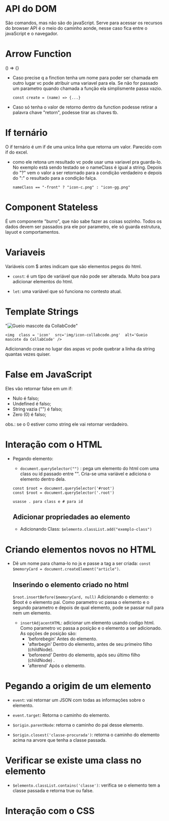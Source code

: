 
# API do DOM

São comandos, mas não são do javaScript.
Serve para acessar os recursos do browser
API é o meio do caminho aonde, nesse caso fica entre o javaScript e o navegador.

# Arrow Function
() => {}

- Caso precise q a finction tenha um nome para poder ser chamada em outro lugar vc pode atribuir uma variavel para ela.
Se não for passado um parametro quando chamada a função ela simplismente passa vazio.

    ```
    const create = (name) => {...}
    ```

- Caso só tenha o valor de retorno dentro da function podesse retirar a palavra chave "retorn", podesse tirar as chaves tb.


# If ternário
O if ternário é um if de uma unica linha que retorna um valor. Parecido com if do excel.

- como ele retona um resultado vc pode usar uma variavel pra guarda-lo.
No exemplo está sendo testado se o nameClass é igual a string. Depois do "?" vem o valor a ser retornado para a condição verdadeiro e depois do ":" o resultado para a condição falça.
    ```
    nameClass == "-front" ? "icon-c.png" : "icon-gg.png"
    ```

# Component Stateless
É um componente "burro", que não sabe fazer as coisas sozinho. Todos os dados devem ser passados pra ele por parametro, ele só guarda estrutura, layuot e comportamentos.

# Variaveis
Variáveis com $ antes indicam que são elementos pegos do html.

- `const`: é um tipo de variável que não pode ser alterada. Muito boa para adicionar elementos do html.

- `let`: uma variável que só funciona no contesto atual.

# Template Strings
"<img class = 'icon' src='img/icon-collabcode.png' alt='Gueio mascote da CollabCode'>"

`<img 
class = 'icon' 
src='img/icon-collabcode.png' 
alt='Gueio mascote da CollabCode'
/>`

Adicionando crase no lugar das aspas vc pode quebrar a linha da string quantas vezes quiser.

# False em JavaScript 
Eles vão retornar false em um if:
- Nulo é falso;
- Undefined é falso;
- String vazia ("") é falso;
- Zero (0) é falso;


obs.: se o 0 estiver como string ele vai retornar verdadeiro.




# Interação com o HTML

- Pegando elemento:
    - `document.querySelector("")` : pega um elemento do html com uma class ou id passado entre "".
    Cria-se uma variável e adiciona o elemento dentro dela.
    
    ```
    const $root = document.querySelector('#root')
    const $root = document.querySelector('.root')

    usasse . para class e # para id

    ```

    ## Adicionar propriedades ao elemento
    - Adicionando Class: `$elemento.classList.add("exemplo-class")`


# Criando elementos novos no HTML

- Dê um nome para chama-lo no js e passe a tag a ser criada: `const $memoryCard = document.createElement("article")`.

    ## Inserindo o elemento criado no html
    `$root.insertBefore($memoryCard, null)`
    Adicionando o elemento: 
    o $root é o elemento pai.
    Como parametro vc passa o elemento e o segundo parametro e depois de qual elemento, pode se passar null para nem um elemento.
    
    - `insertAdjacentHTML`: adicionar um elemento usando codigo html.
    Como parametro vc passa a posição e o elemento a ser adicionado.
    As opções de posição são:
        - 'beforebegin'
            Antes do elemento.
        - 'afterbegin'
            Dentro do elemento, antes de seu primeiro filho (childNode).
        - 'beforeend'
            Dentro do elemento, após seu último filho (childNode) .
        - 'afterend'
            Após o elemento.  

# Pegando a origim de um elemento
- `event`: vai retornar um JSON com todas as informações sobre o elemento.
- `event.target`: Retorna o caminho do elemento. 

- `$origin.parentNode`: retorna o caminho do pai desse elemento.

- `$origin.closest('classe-procurada')`: retorna o caminho do elemento acima na arvore que tenha a classe passada.

# Verificar se existe uma class no elemento
- `$elemento.classList.contains('classe')`: verifica se o elemento tem a classe passada e retorna true ou false.



# Interação com o CSS